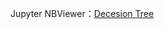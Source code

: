 Jupyter NBViewer：[Decesion Tree](https://nbviewer.jupyter.org/github/acgangel/Data-Mining/blob/master/week03/CQI%20Coffee%20Bean%20Quality%20-%20decision%20tree.ipynb)

